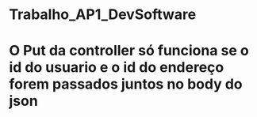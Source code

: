 # Trabalho_AP1_DevSoftware

# O Put da controller só funciona se o id do usuario e o id do endereço forem passados juntos no body do json
